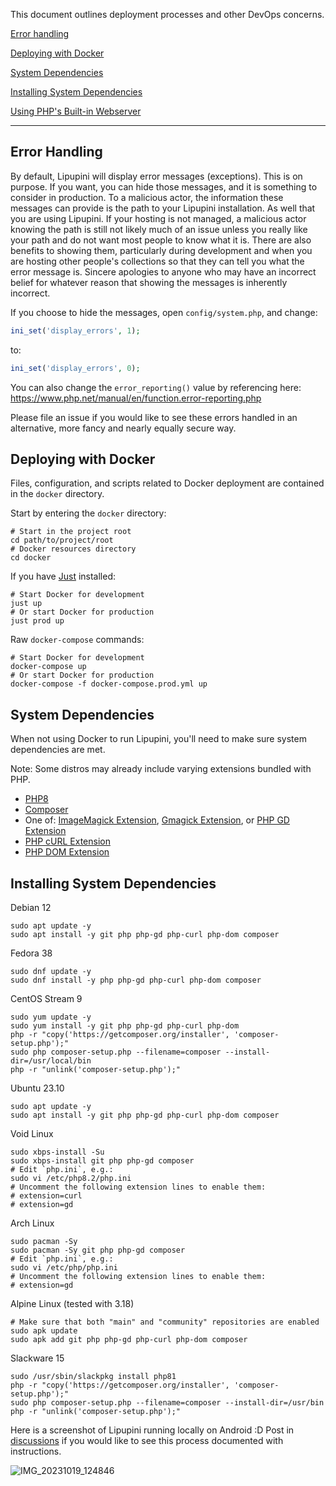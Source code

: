 This document outlines deployment processes and other DevOps concerns.

[Error handling](#error-handling)

[Deploying with Docker](#deploying-with-docker)

[System Dependencies](#system-dependencies)

[Installing System Dependencies](#installing-system-dependencies)

[Using PHP's Built-in Webserver](README.md#lipupini-development-server)

---

## Error Handling

By default, Lipupini will display error messages (exceptions). This is on purpose. If you want, you can hide those messages, and it is something to consider in production. To a malicious actor, the information these messages can provide is the path to your Lipupini installation. As well that you are using Lipupini. If your hosting is not managed, a malicious actor knowing the path is still not likely much of an issue unless you really like your path and do not want most people to know what it is. There are also benefits to showing them, particularly during development and when you are hosting other people's collections so that they can tell you what the error message is. Sincere apologies to anyone who may have an incorrect belief for whatever reason that showing the messages is inherently incorrect.

If you choose to hide the messages, open `config/system.php`, and change:

```php
ini_set('display_errors', 1);
```

to:

```php
ini_set('display_errors', 0);
```

You can also change the `error_reporting()` value by referencing here: https://www.php.net/manual/en/function.error-reporting.php

Please file an issue if you would like to see these errors handled in an alternative, more fancy and nearly equally secure way.

## Deploying with Docker

Files, configuration, and scripts related to Docker deployment are contained in the `docker` directory.

Start by entering the `docker` directory:

```shell
# Start in the project root
cd path/to/project/root
# Docker resources directory
cd docker
```

If you have [Just](https://github.com/casey/just/) installed:

```shell
# Start Docker for development
just up
# Or start Docker for production
just prod up
```

Raw `docker-compose` commands:

```shell
# Start Docker for development
docker-compose up
# Or start Docker for production
docker-compose -f docker-compose.prod.yml up
```

## System Dependencies

When not using Docker to run Lipupini, you'll need to make sure system dependencies are met.

Note: Some distros may already include varying extensions bundled with PHP.

- [PHP8](https://www.php.net/manual/en/install.php)
- [Composer](https://getcomposer.org/)
- One of: [ImageMagick Extension](https://www.php.net/manual/en/book.imagick.php), [Gmagick Extension](https://www.php.net/manual/en/book.gmagick.php), or [PHP GD Extension](https://www.php.net/manual/en/book.image.php)
- [PHP cURL Extension](https://www.php.net/manual/en/book.curl.php)
- [PHP DOM Extension](https://www.php.net/manual/en/book.dom.php)

## Installing System Dependencies

Debian 12

```shell
sudo apt update -y
sudo apt install -y git php php-gd php-curl php-dom composer
```

Fedora 38

```shell
sudo dnf update -y
sudo dnf install -y php php-gd php-curl php-dom composer
```

CentOS Stream 9

```shell
sudo yum update -y
sudo yum install -y git php php-gd php-curl php-dom
php -r "copy('https://getcomposer.org/installer', 'composer-setup.php');"
sudo php composer-setup.php --filename=composer --install-dir=/usr/local/bin
php -r "unlink('composer-setup.php');"
```

Ubuntu 23.10

```shell
sudo apt update -y
sudo apt install -y git php php-gd php-curl php-dom composer
```

Void Linux

```shell
sudo xbps-install -Su
sudo xbps-install git php php-gd composer
# Edit `php.ini`, e.g.:
sudo vi /etc/php8.2/php.ini
# Uncomment the following extension lines to enable them:
# extension=curl
# extension=gd
```

Arch Linux

```shell
sudo pacman -Sy
sudo pacman -Sy git php php-gd composer
# Edit `php.ini`, e.g.:
sudo vi /etc/php/php.ini
# Uncomment the following extension lines to enable them:
# extension=gd
```

Alpine Linux (tested with 3.18)

```shell
# Make sure that both "main" and "community" repositories are enabled
sudo apk update
sudo apk add git php php-gd php-curl php-dom composer
```

Slackware 15

```shell
sudo /usr/sbin/slackpkg install php81
php -r "copy('https://getcomposer.org/installer', 'composer-setup.php');"
sudo php composer-setup.php --filename=composer --install-dir=/usr/bin
php -r "unlink('composer-setup.php');"
```

Here is a screenshot of Lipupini running locally on Android :D Post in [discussions](https://github.com/lipupini/lipupini/issues) if you would like to see this process documented with instructions.

![IMG_20231019_124846](https://github.com/lipupini/lipupini/assets/108841276/60785bb6-9caf-424a-8abe-735684657deb)
